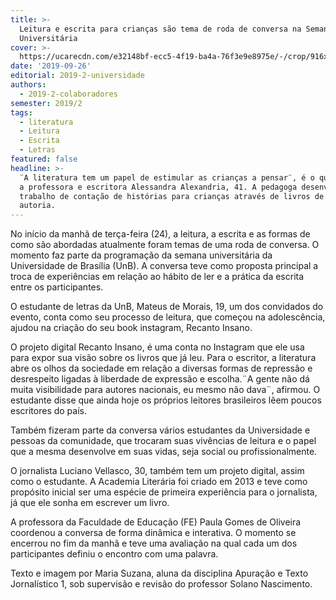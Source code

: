 ```yaml
---
title: >-
  Leitura e escrita para crianças são tema de roda de conversa na Semana
  Universitária
cover: >-
  https://ucarecdn.com/e32148bf-ecc5-4f19-ba4a-76f3e9e8975e/-/crop/916x449/25,132/-/preview/-/enhance/55/
date: '2019-09-26'
editorial: 2019-2-universidade
authors:
  - 2019-2-colaboradores
semester: 2019/2
tags:
  - literatura
  - Leitura
  - Escrita
  - Letras
featured: false
headline: >-
  ¨A literatura tem um papel de estimular as crianças a pensar¨, é o que afirma
  a professora e escritora Alessandra Alexandria, 41. A pedagoga desenvolve um
  trabalho de contação de histórias para crianças através de livros de sua
  autoria.
---
```

No início da manhã de terça-feira (24), a leitura, a escrita e as formas de como são abordadas atualmente foram temas de uma roda de conversa. O momento faz parte da programação da semana universitária da Universidade de Brasília (UnB). A conversa teve como proposta principal a troca de experiências em relação ao hábito de ler e a prática da escrita entre os participantes.



O estudante de letras da UnB, Mateus de Morais, 19, um dos convidados do evento, conta como seu processo de leitura, que começou na adolescência, ajudou na criação do seu book instagram, Recanto Insano. 



O projeto digital Recanto Insano, é uma conta no Instagram que ele usa para expor sua visão sobre os livros que já leu. Para o escritor, a literatura abre os olhos da sociedade em relação a diversas formas de repressão e desrespeito ligadas à liberdade de expressão e escolha.¨A gente não dá muita visibilidade para autores nacionais, eu mesmo não dava¨, afirmou. O estudante disse que ainda hoje os próprios leitores brasileiros lêem poucos escritores do país.



Também fizeram parte da conversa vários estudantes da Universidade e pessoas da comunidade, que trocaram suas vivências de leitura e o papel que a mesma desenvolve em suas vidas, seja social ou profissionalmente. 



O jornalista Luciano Vellasco, 30, também tem um projeto digital, assim como o estudante. A Academia Literária foi criado em 2013 e teve como propósito inicial ser uma espécie de primeira experiência para o jornalista, já que ele sonha em escrever um livro. 



A professora da Faculdade de Educação (FE) Paula Gomes de Oliveira coordenou a conversa de forma dinâmica e interativa. O momento se encerrou no fim da manhã e teve uma avaliação na qual cada um dos participantes definiu o encontro com uma palavra.



Texto e imagem por Maria Suzana, aluna da disciplina Apuração e Texto Jornalístico 1, sob supervisão e revisão do professor Solano Nascimento.
